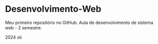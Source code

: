 # Desenvolvimento-Web
Meu primeiro repositório no GitHub. Aula de desenvolvimento de sistema web - 2 semestre.

2024
oii